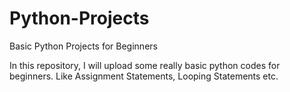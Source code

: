 # Python-Projects
Basic Python Projects for Beginners 

In this repository, I will upload some really basic python codes for beginners. Like Assignment Statements, Looping Statements etc.
